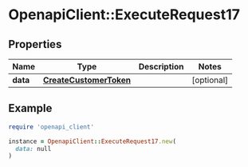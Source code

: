 # OpenapiClient::ExecuteRequest17

## Properties

| Name | Type | Description | Notes |
| ---- | ---- | ----------- | ----- |
| **data** | [**CreateCustomerToken**](CreateCustomerToken.md) |  | [optional] |

## Example

```ruby
require 'openapi_client'

instance = OpenapiClient::ExecuteRequest17.new(
  data: null
)
```

